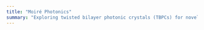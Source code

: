 ```yaml
---
title: "Moiré Photonics"
summary: "Exploring twisted bilayer photonic crystals (TBPCs) for novel optical properties."
---
```


